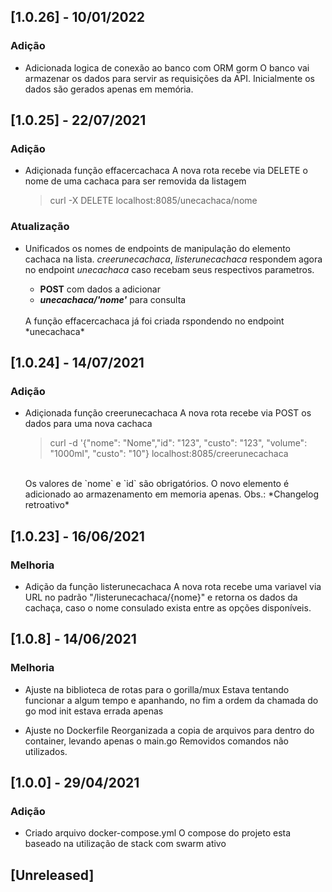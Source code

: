 ## [1.0.26] - 10/01/2022
### Adição
- Adicionada logica de conexão ao banco com ORM gorm
    O banco vai armazenar os dados para servir as requisições da API.
    Inicialmente os dados são gerados apenas em memória.

## [1.0.25] - 22/07/2021

### Adição
- Adiçionada função effacercachaca
    A nova rota recebe via DELETE o nome de uma cachaca para ser removida da listagem
    >curl -X DELETE localhost:8085/unecachaca/nome

### Atualização
- Unificados os nomes de endpoints de manipulação do elemento cachaca na lista.
    *creerunecachaca*, *listerunecachaca* respondem agora no endpoint *unecachaca*
    caso recebam seus respectivos parametros. 
    - **POST** com dados a adicionar 
    - ***unecachaca/'nome'*** para consulta

    <br>
    A função effacercachaca já foi criada rspondendo no endpoint *unecachaca*


## [1.0.24] - 14/07/2021

### Adição
- Adiçionada função creerunecachaca
    A nova rota recebe via POST os dados para uma nova cachaca
    >curl -d '{"nome": "Nome","id": "123", "custo": "123", "volume": "1000ml", "custo": "10"} localhost:8085/creerunecachaca

    <br>
    Os valores de `nome` e `id` são obrigatórios.
    O novo elemento é adicionado ao armazenamento em memoria apenas.
    Obs.: *Changelog retroativo*


## [1.0.23] - 16/06/2021

### Melhoria
- Adição da função listerunecachaca
    A nova rota recebe uma variavel via URL no padrão "/listerunecachaca/{nome}" e retorna os dados da cachaça, caso o
    nome consulado exista entre as opções disponíveis.


## [1.0.8] - 14/06/2021

### Melhoria
- Ajuste na biblioteca de rotas para o gorilla/mux
    Estava tentando funcionar a algum tempo e apanhando, no fim a ordem da chamada do go mod init estava errada apenas

- Ajuste no Dockerfile
    Reorganizada a copia de arquivos para dentro do container, levando apenas o main.go
    Removidos comandos não utilizados.


## [1.0.0] - 29/04/2021

### Adição 
- Criado arquivo docker-compose.yml
    O compose do projeto esta baseado na utilização de stack com swarm ativo

## [Unreleased]